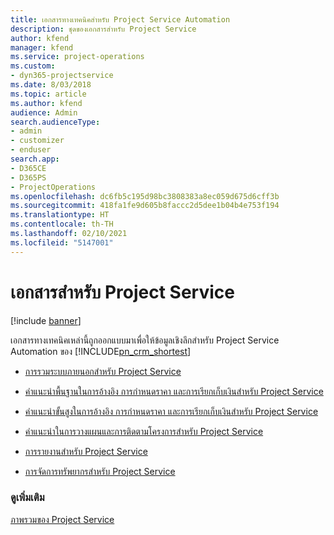 ```yaml
---
title: เอกสารทางเทคนิคสำหรับ Project Service Automation
description: ชุดของเอกสารสำหรับ Project Service
author: kfend
manager: kfend
ms.service: project-operations
ms.custom:
- dyn365-projectservice
ms.date: 8/03/2018
ms.topic: article
ms.author: kfend
audience: Admin
search.audienceType:
- admin
- customizer
- enduser
search.app:
- D365CE
- D365PS
- ProjectOperations
ms.openlocfilehash: dc6fb5c195d98bc3808383a8ec059d675d6cff3b
ms.sourcegitcommit: 418fa1fe9d605b8faccc2d5dee1b04b4e753f194
ms.translationtype: HT
ms.contentlocale: th-TH
ms.lasthandoff: 02/10/2021
ms.locfileid: "5147001"
---
```

# <a name="white-papers-for-project-service"></a>เอกสารสำหรับ Project Service

[!include [banner](../includes/psa-now-project-operations.md)]

เอกสารทางเทคนิคเหล่านี้ถูกออกแบบมาเพื่อให้ข้อมูลเชิงลึกสำหรับ Project Service Automation ของ [!INCLUDE[pn_crm_shortest](../includes/pn-crm-shortest.md)]

-   [การรวมระบบภายนอกสำหรับ Project Service](https://go.microsoft.com/fwlink/?LinkId=825445)

-   [คำแนะนำพื้นฐานในการอ้างอิง การกำหนดราคา และการเรียกเก็บเงินสำหรับ Project Service](https://go.microsoft.com/fwlink/?LinkId=825241)

-   [คำแนะนำขั้นสูงในการอ้างอิง การกำหนดราคา และการเรียกเก็บเงินสำหรับ Project Service](https://go.microsoft.com/fwlink/?LinkId=825242)

-   [คำแนะนำในการวางแผนและการติดตามโครงการสำหรับ Project Service](https://go.microsoft.com/fwlink/?LinkId=825243)

-   [การรายงานสำหรับ Project Service](https://go.microsoft.com/fwlink/?LinkId=825446)

-   [การจัดการทรัพยากรสำหรับ Project Service](https://go.microsoft.com/fwlink/?LinkId=825244)

### <a name="see-also"></a>ดูเพิ่มเติม
 [ภาพรวมของ Project Service](../psa/overview.md)
